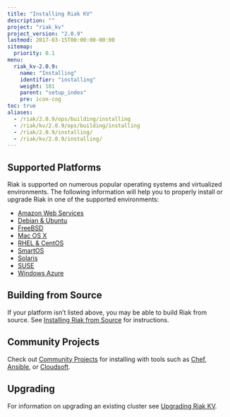 ```yaml
---
title: "Installing Riak KV"
description: ""
project: "riak_kv"
project_version: "2.0.9"
lastmod: 2017-03-15T00:00:00-00:00
sitemap:
  priority: 0.1
menu:
  riak_kv-2.0.9:
    name: "Installing"
    identifier: "installing"
    weight: 101
    parent: "setup_index"
    pre: icon-cog
toc: true
aliases:
  - /riak/2.0.9/ops/building/installing
  - /riak/kv/2.0.9/ops/building/installing
  - /riak/2.0.9/installing/
  - /riak/kv/2.0.9/installing/
---
```


[install aws]: {{<baseurl>}}riak/kv/2.0.9/setup/installing/amazon-web-services
[install debian & ubuntu]: {{<baseurl>}}riak/kv/2.0.9/setup/installing/debian-ubuntu
[install freebsd]: {{<baseurl>}}riak/kv/2.0.9/setup/installing/freebsd
[install mac osx]: {{<baseurl>}}riak/kv/2.0.9/setup/installing/mac-osx
[install rhel & centos]: {{<baseurl>}}riak/kv/2.0.9/setup/installing/rhel-centos
[install smartos]: {{<baseurl>}}riak/kv/2.0.9/setup/installing/smartos
[install solaris]: {{<baseurl>}}riak/kv/2.0.9/setup/installing/solaris
[install suse]: {{<baseurl>}}riak/kv/2.0.9/setup/installing/suse
[install windows azure]: {{<baseurl>}}riak/kv/2.0.9/setup/installing/windows-azure
[install source index]: {{<baseurl>}}riak/kv/2.0.9/setup/installing/source
[community projects]: {{<baseurl>}}community/projects
[upgrade index]: {{<baseurl>}}riak/kv/2.0.9/setup/upgrading

## Supported Platforms

Riak is supported on numerous popular operating systems and virtualized
environments. The following information will help you to
properly install or upgrade Riak in one of the supported environments:

  * [Amazon Web Services][install aws]
  * [Debian & Ubuntu][install debian & ubuntu]
  * [FreeBSD][install freebsd]
  * [Mac OS X][install mac osx]
  * [RHEL & CentOS][install rhel & centos]
  * [SmartOS][install smartos]
  * [Solaris][install solaris]
  * [SUSE][install suse]
  * [Windows Azure][install windows azure]

## Building from Source

If your platform isn’t listed above, you may be able to build Riak from source. See [Installing Riak from Source][install source index] for instructions.

## Community Projects

Check out [Community Projects][community projects] for installing with tools such as [Chef](https://www.chef.io/chef/), [Ansible](http://www.ansible.com/), or [Cloudsoft](http://www.cloudsoftcorp.com/).

## Upgrading

For information on upgrading an existing cluster see [Upgrading Riak KV][upgrade index].
